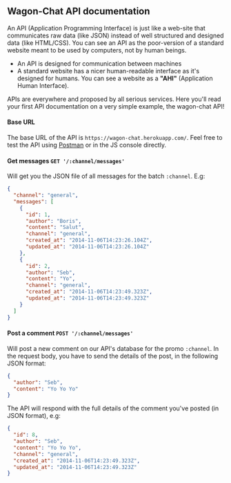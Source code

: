 ## Wagon-Chat API documentation

An API (Application Programming Interface) is just like a web-site that communicates raw data (like JSON) instead of well structured and designed data (like HTML/CSS). You can see an API as the poor-version of a standard website meant to be used by computers, not by human beings.

- An API is designed for communication between machines
- A standard website has a nicer human-readable interface as it's designed for humans. You can see a website as a **"AHI"** (Application Human Interface).

APIs are everywhere and proposed by all serious services. Here you'll read your first API documentation on a very simple example, the wagon-chat API!

#### Base URL

The base URL of the API is `https://wagon-chat.herokuapp.com/`. Feel free to test the API using [Postman](https://www.getpostman.com/) or in the JS console directly.

#### Get messages `GET '/:channel/messages'`

Will get you the JSON file of all messages for the batch `:channel`. E.g:

```json
{
  "channel": "general",
  "messages": [
    {
      "id": 1,
      "author": "Boris",
      "content": "Salut",
      "channel": "general",
      "created_at": "2014-11-06T14:23:26.104Z",
      "updated_at": "2014-11-06T14:23:26.104Z"
    },
    {
      "id": 2,
      "author": "Seb",
      "content": "Yo",
      "channel": "general",
      "created_at": "2014-11-06T14:23:49.323Z",
      "updated_at": "2014-11-06T14:23:49.323Z"
    }
  ]
}
```

#### Post a comment `POST '/:channel/messages'`

Will post a new comment on our API's database for the promo `:channel`.
In the request body, you have to send the details of the post, in the following JSON format:

```json
{
  "author": "Seb",
  "content": "Yo Yo Yo"
}
```

The API will respond with the full details of the comment you've posted (in JSON format), e.g:

```json
{
  "id": 8,
  "author": "Seb",
  "content": "Yo Yo Yo",
  "channel": "general",
  "created_at": "2014-11-06T14:23:49.323Z",
  "updated_at": "2014-11-06T14:23:49.323Z"
}
```
